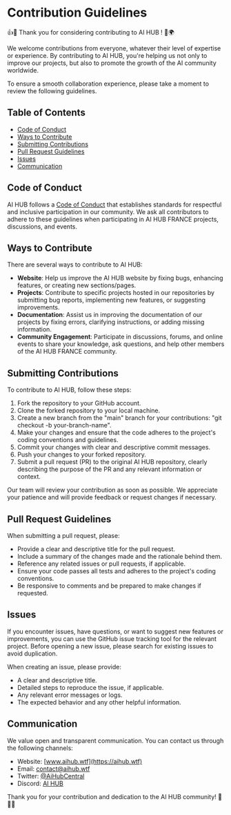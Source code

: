 # Contribution Guidelines

👍🎉 Thank you for considering contributing to AI HUB ! 🤖🌍

We welcome contributions from everyone, whatever their level of expertise or experience. By contributing to AI HUB, you're helping us not only to improve our projects, but also to promote the growth of the AI community worldwide.

To ensure a smooth collaboration experience, please take a moment to review the following guidelines.

## Table of Contents

- [Code of Conduct](#code-of-conduct)
- [Ways to Contribute](#ways-to-contribute)
- [Submitting Contributions](#submitting-contributions)
- [Pull Request Guidelines](#pull-request-guidelines)
- [Issues](#issues)
- [Communication](#communication)

## Code of Conduct

AI HUB follows a [Code of Conduct](CODE_OF_CONDUCT.md) that establishes standards for respectful and inclusive participation in our community. We ask all contributors to adhere to these guidelines when participating in AI HUB FRANCE projects, discussions, and events.

## Ways to Contribute

There are several ways to contribute to AI HUB:

- **Website**: Help us improve the AI HUB website by fixing bugs, enhancing features, or creating new sections/pages.
- **Projects**: Contribute to specific projects hosted in our repositories by submitting bug reports, implementing new features, or suggesting improvements.
- **Documentation**: Assist us in improving the documentation of our projects by fixing errors, clarifying instructions, or adding missing information.
- **Community Engagement**: Participate in discussions, forums, and online events to share your knowledge, ask questions, and help other members of the AI HUB FRANCE community.

## Submitting Contributions

To contribute to AI HUB, follow these steps:

1. Fork the repository to your GitHub account.
2. Clone the forked repository to your local machine.
3. Create a new branch from the "main" branch for your contributions: "git checkout -b your-branch-name".
4. Make your changes and ensure that the code adheres to the project's coding conventions and guidelines.
5. Commit your changes with clear and descriptive commit messages.
6. Push your changes to your forked repository.
7. Submit a pull request (PR) to the original AI HUB repository, clearly describing the purpose of the PR and any relevant information or context.

Our team will review your contribution as soon as possible. We appreciate your patience and will provide feedback or request changes if necessary.

## Pull Request Guidelines

When submitting a pull request, please:

- Provide a clear and descriptive title for the pull request.
- Include a summary of the changes made and the rationale behind them.
- Reference any related issues or pull requests, if applicable.
- Ensure your code passes all tests and adheres to the project's coding conventions.
- Be responsive to comments and be prepared to make changes if requested.

## Issues

If you encounter issues, have questions, or want to suggest new features or improvements, you can use the GitHub issue tracking tool for the relevant project. Before opening a new issue, please search for existing issues to avoid duplication.

When creating an issue, please provide:

- A clear and descriptive title.
- Detailed steps to reproduce the issue, if applicable.
- Any relevant error messages or logs.
- The expected behavior and any other helpful information.

## Communication

We value open and transparent communication. You can contact us through the following channels:

- Website: [www.aihub.wtf](https://aihub.wtf)
- Email: contact@aihub.wtf
- Twitter: [@AiHubCentral](https://twitter.com/AiHubCentral)
- Discord: [AI HUB](https://discord.gg/aihub)

Thank you for your contribution and dedication to the AI HUB community! 🎉🤝🌟
